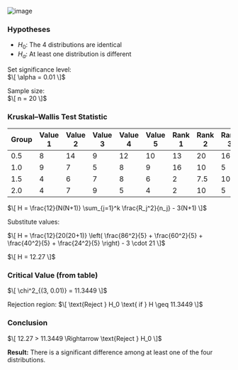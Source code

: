 ![image](https://github.com/user-attachments/assets/cf1915e5-ab26-47c9-9386-3fec684b82eb)

### Hypotheses

- $H_0$: The 4 distributions are identical  
- $H_a$: At least one distribution is different

Set significance level:  
$\[
\alpha = 0.01
\]$

Sample size:  
$\[
n = 20
\]$

### Kruskal–Wallis Test Statistic
| Group | Value 1 | Value 2 | Value 3 | Value 4 | Value 5 | Rank 1 | Rank 2 | Rank 3 | Rank 4 | Rank 5 | Rank Sum |
|-------|---------|---------|---------|---------|---------|--------|--------|--------|--------|--------|-----------|
| 0.5   |   8     |   14    |   9     |   12    |   10    |   13   |   20   |   16   |   19   |   18   |    86     |
| 1.0   |   9     |   7     |   5     |   8     |   9     |   16   |   10   |    5   |   13   |   16   |    60     |
| 1.5   |   4     |   6     |   7     |   8     |   6     |    2   |  7.5   |   10   |   13   |  7.5   |    40     |
| 2.0   |   4     |   7     |   9     |   5     |   4     |    2   |   10   |    5   |    5   |    2   |    24     |

$\[
H = \frac{12}{N(N+1)} \sum_{j=1}^k \frac{R_j^2}{n_j} - 3(N+1)
\]$

Substitute values:

$\[
H = \frac{12}{20(20+1)} \left( \frac{86^2}{5} + \frac{60^2}{5} + \frac{40^2}{5} + \frac{24^2}{5} \right) - 3 \cdot 21
\]$

$\[
H = 12.27
\]$

### Critical Value (from table)

$\[
\chi^2_{(3, 0.01)} = 11.3449
\]$

Rejection region:
$\[
\text{Reject } H_0 \text{ if } H \geq 11.3449
\]$

### Conclusion

$\[
12.27 > 11.3449 \Rightarrow \text{Reject } H_0
\]$

**Result:** There is a significant difference among at least one of the four distributions.
